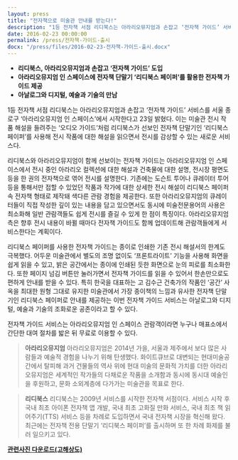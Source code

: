 ```yaml
---
layout: press
title: "전자책으로 미술관 안내를 받는다!"
description: "1등 전자책 서점 리디북스는 아라리오뮤지엄과 손잡고 ‘전자책 가이드’ 서비스를 서울 종로구 ‘아라리오뮤지엄 인 스페이스’에서 시작한다고 23일 밝혔다. 이는 미술관 전시 작품 해설을 들려주는 ‘오디오 가이드’처럼 리디북스가 선보인 전자책 단말기인 ‘리디북스 페이퍼’를 사용해 전시 작품에 대한 해설을 읽으면서 전시를 감상할 수 있는 새로운 서비스다."
date: 2016-02-23 00:00:00
permalink: /press/전자책-가이드-출시
docx: "/press/files/2016-02-23-전자책-가이드-출시.docx"
---
```


* **리디북스, 아라리오뮤지엄과 손잡고 ‘전자책 가이드’ 도입**
* **아라리오뮤지엄 인 스페이스에 전자책 단말기 ‘리디북스 페이퍼’를 활용한 전자책 가이드 제공**
* **아날로그와 디지털, 예술과 기술의 만남**


1등 전자책 서점 리디북스는 아라리오뮤지엄과 손잡고 ‘전자책 가이드’ 서비스를 서울 종로구 ‘아라리오뮤지엄 인 스페이스’에서 시작한다고 23일 밝혔다. 이는 미술관 전시 작품 해설을 들려주는 ‘오디오 가이드’처럼 리디북스가 선보인 전자책 단말기인 ‘리디북스 페이퍼’를 사용해 전시 작품에 대한 해설을 읽으면서 전시를 감상할 수 있는 새로운 서비스다.

리디북스와 아라리오뮤지엄이 함께 선보이는 전자책 가이드는 아라리오뮤지엄 인 스페이스에서 전시 중인 아라리오 컬렉션에 대한 해설과 건축물에 대한 설명, 전시장 평면도 등을 한 권의 전자책으로 엮어 전시를 설명한다. 기존에는 도슨트 투어나 큐레이터 투어 등을 통해서만 접할 수 있었던 작품과 작가에 대한 상세한 전시 해설이 리디북스 페이퍼 속 전자책 형태로 제작돼 색다른 관람 경험을 제공한다. 또한 아라리오뮤지엄의 큐레이터들이 직접 작성한 깊이 있는 내용을 담고 있으면서도 동시에 미술전문용어의 사용은 최소화해 일반 관람객들도 쉽게 전시를 즐길 수 있게 한 점이 특징이다. 아라리오뮤지엄 측은 향후 전시 내용이 바뀔 때마다 전자책 가이드도 함께 업데이트해 관람객들에게 서비스한다는 계획이다.

리디북스 페이퍼를 사용한 전자책 가이드는 종이로 인쇄한 기존 전시 해설서의 한계도 극복했다. 어두운 미술관에서 별도의 조명 없이도 ‘프론트라이트’ 기능을 사용해 화면을 쉽게 읽을 수 있고, 밝은 공간에서는 종이에 인쇄된 듯한 화면으로 눈의 피로를 최소화한다. 또한 페이지 넘김 버튼만 눌러가면서 전자책 가이드를 읽을 수 있어서 한손만으로도 편하게 안내를 받을 수 있다. 특히 한국을 대표하는 고 김수근 건축가의 작품인 ‘공간’ 사옥을 최대한 원형 그대로 유지한 미술관에서 가장 종이책의 느낌과 유사한 전자책 단말기인 리디북스 페이퍼로 안내를 제공하는 이번 전자책 가이드 서비스는 아날로그와 디지털, 예술과 기술의 조화로운 공존이라고 할 수 있다.

전자책 가이드 서비스는 아라리오뮤지엄 인 스페이스 관람객이라면 누구나 매표소에서 간단한 대여 절차를 밟은 뒤 무료로 이용할 수 있다.


> **아라리오뮤지엄**
> 아라리오뮤지엄은 2014년 가을, 서울과 제주에서 보다 많은 사람들과 예술적 경험을 나누기 위해 탄생했다. 화이트큐브로 대변되는 현대미술공간에서 탈피해 과거 건물들의 역사 위에 현대 미술의 문화적 가치를 더한 아라리오뮤지엄은 세계적인 작가들의 다채로운 작품을 소개함과 동시에 동시대 예술인을 후원하고, 문화 소외계층에 다가가는 미술관을 목표로 한다.

> **리디북스**
> 리디북스는 2009년 서비스를 시작한 전자책 서점이다. 서비스 시작 후 국내 최초 아이폰 전자책 앱 개발, 국내 최초 고화질 만화 서비스, 국내 최초 책 읽어주기(TTS) 서비스 등을 차례로 도입하면서 국내 전자책 시장을 혁신해 왔다. 최근에는 전자책 전용 단말기 ‘리디북스 페이퍼’를 출시하며 또 한 차례 화제를 불러 일으키고 있다.

[**관련사진 다운로드(고해상도)**](https://drive.google.com/folderview?id=0B6PAC6_SatJWdmJ5SlgyNVpBRlE&usp=sharing)
